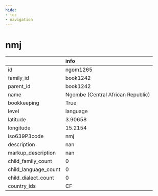 ```yaml
---
hide:
- toc
- navigation
---
```

# nmj
|                      | info                              |
|:---------------------|:----------------------------------|
| id                   | ngom1265                          |
| family_id            | book1242                          |
| parent_id            | book1242                          |
| name                 | Ngombe (Central African Republic) |
| bookkeeping          | True                              |
| level                | language                          |
| latitude             | 3.90658                           |
| longitude            | 15.2154                           |
| iso639P3code         | nmj                               |
| description          | nan                               |
| markup_description   | nan                               |
| child_family_count   | 0                                 |
| child_language_count | 0                                 |
| child_dialect_count  | 0                                 |
| country_ids          | CF                                |